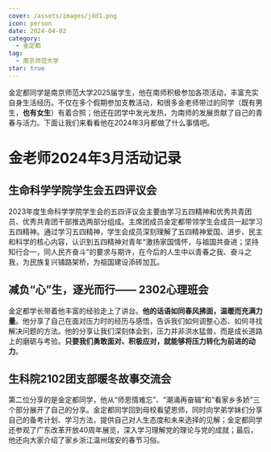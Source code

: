 ```yaml
---
cover: /assets/images/jdd1.png
icon: person
date: 2024-04-02
category:
  - 金定都
tag:
  - 南京师范大学
star: true
---
```


金定都同学是南京师范大学2025届学生，他在南师积极参加各项活动，丰富充实自身生活经历。不仅在多个假期参加支教活动，和很多金老师带过的同学（既有男生，**也有女生**）有着合照；他还在团学中发光发热，为南师的发展贡献了自己的青春与活力。下面让我们来看看他在2024年3月都做了什么事情吧。

<!-- more -->

# 金老师2024年3月活动记录

## 生命科学学院学生会五四评议会

2023年度生命科学学院学生会的五四评议会主要由学习五四精神和优秀共青团员、优秀共青团干部推选两部分组成。主席团成员金定都带领学生会成员一起学习五四精神。通过学习五四精神，学生会成员深刻理解了五四精神爱国、进步、民主和科学的核心内容，认识到五四精神对青年“激扬家国情怀，与祖国共奋进；坚持知行合一，同人民齐奋斗”的要求与期许，在今后的人生中以青春之我、奋斗之我，为民族复兴铺路架桥，为祖国建设添砖加瓦。

## 减负“心”生，逐光而行—— 2302心理班会

金定都学长带着他丰富的经验走上了讲台。**他的话语如同春风拂面，温暖而充满力量**。他分享了自己在面对压力时的经历与感悟，告诉我们如何调整心态、如何寻找解决问题的方法。他的分享让我们深刻体会到，压力并非洪水猛兽，而是成长道路上的磨砺与考验。**只要我们勇敢面对、积极应对，就能够将压力转化为前进的动力**。

## 生科院2102团支部暖冬故事交流会

第二位分享的是金定都同学，他从“师恩情难忘”、“潮涌再奋辑”和“看家乡多娇”三个部分展开了自己的分享。金定都同学回到母校看望恩师，同时向学弟学妹们分享自己的备考计划、学习方法，提供自己对人生态度和未来选择的见解；金定都同学还参观了广东改革开放40周年展览，深入学习理解党的理论与党的成就；最后，他还向大家介绍了家乡浙江温州瑞安的春节习俗。